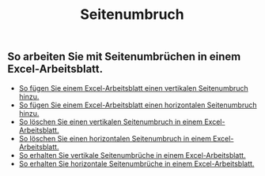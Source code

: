 ﻿---
title: Seitenumbruch
second_title: Aspose.Cells Cloud Documen
type: docs
url: /de/working-with-pagebreaks/
aliases: [/working-with-pagebreaks/]
keywords: Get, add, delete, and update page break in an Excel worksheet
description: Aspose.Cells Cloud REST API unterstützt das Abrufen, Hinzufügen, Löschen und Aktualisieren von Seitenumbrüchen in einem Excel-Arbeitsblatt. SDK unterstützt Arten von Entwicklungssprachen. Dazu gehören Android, C#, Go, Java, NodeJS, Perl, PHP, Python, Ruby und Swift
weight: 100
---
## So arbeiten Sie mit Seitenumbrüchen in einem Excel-Arbeitsblatt.

- [So fügen Sie einem Excel-Arbeitsblatt einen vertikalen Seitenumbruch hinzu.](/cells/de/page-breaks/add-vertical-page-break/)
- [So fügen Sie einem Excel-Arbeitsblatt einen horizontalen Seitenumbruch hinzu.](/cells/de/page-breaks/add-horizontal-page-break/)
- [So löschen Sie einen vertikalen Seitenumbruch in einem Excel-Arbeitsblatt.](/cells/de/page-breaks/delete-vertical-page-break/)
- [So löschen Sie einen horizontalen Seitenumbruch in einem Excel-Arbeitsblatt.](/cells/de/page-breaks/delete-vertical-page-break/)
- [So erhalten Sie vertikale Seitenumbrüche in einem Excel-Arbeitsblatt.](/cells/de/page-breaks/get-vertical-page-breaks/)
- [So erhalten Sie horizontale Seitenumbrüche in einem Excel-Arbeitsblatt.](/cells/de/page-breaks/get-vertical-page-breaks/)
